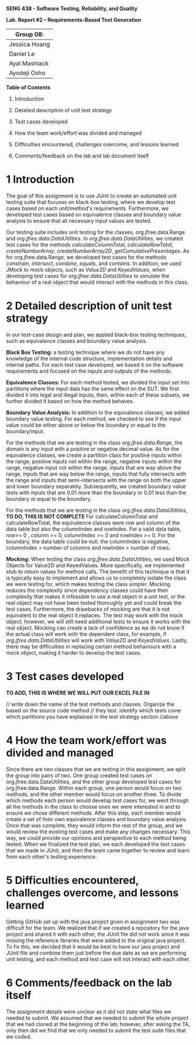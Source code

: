 **SENG 438 - Software Testing, Reliability, and Quality**

**Lab. Report \#2 – Requirements-Based Test Generation**

| Group 08:      |
| -------------- |
| Jessica Hoang  |
| Daniel Le      |
| Ayal Mashiack  |
| Ayodeji Osho   |

**Table of Contents**

1. Introduction

2. Detailed description of unit test strategy

3. Test cases developed

4. How the team work/effort was divided and managed

5. Difficulties encountered, challenges overcome, and lessons
learned

6. Comments/feedback on the lab and lab document itself


# 1 Introduction

The goal of this assignment is to use JUnit to create an automated unit testing suite that focuses on black-box testing, where we develop test cases based on each unit/method's requirements. Furthermore, we developed test cases based on equivalence classes and boundary value analysis to ensure that all necessary input values are tested.  


Our testing suite includes unit testing for the classes, org.jfree.data.Range and _org.jfree.data.DataUtilities_. In _org.jfree.data.DataUtilities_, we created test cases for the methods _calculateColumnTotal_, _calculateRowTotal_, _createNumberArray_, _createNumberArray2D_, _getCumulativePresentages_. As for org.jfree.data.Range, we developed test cases for the methods _constrain_, _intersect_, _combine_, _equals_, and _contains_. In addition, we used JMock to mock objects, such as _Value2D_ and _KeyedValues_, when developing test cases for _org.jfree.data.DataUtilities_ to simulate the behaviour of a real object that would interact with the methods in this class. 

# 2 Detailed description of unit test strategy

In our test-case design and plan, we applied black-box testing techniques, such as equivalence classes and boundary value analysis. 

**Black Box Testing:** a testing technique where we do not have any knowledge of the internal code structure, implementation details and internal paths. For each test case developed, we based it on the software requirements and focused on the inputs and outputs of the methods. 

**Equivalence Classes:** For each method tested, we divided the input set into partitions where the input data has the same effect on the SUT. We first divided it into legal and illegal inputs, then, within each of these subsets, we further divided it based on how the method behaves. 

**Boundary Value Analysis:** In addition to the equivalence classes, we added boundary value testing. For each method, we checked to see if the input value could be either above or below the boundary or equal to the boundary/input. 

For the methods that we are testing in the class _org.jfree.data.Range_, the domain is any input with a positive or negative decimal value. As for the equivalence classes, we create a partition class for positive inputs within the range, positive inputs not within the range, negative inputs within the range, negative input not within the range, inputs that are way above the range, inputs that are way below the range, inputs that fully intersects with the range and inputs that semi-intersects with the range on both the upper and lower boundary separately. Subsequently, we created boundary value tests with inputs that are 0.01 more than the boundary or 0.01 less than the boundary or equal to the boundary. 

For the methods that we are testing in the class _org.jfree.data.DataUtilities_, **TO DO, THIS IS NOT COMPLETE** For calculateColumnTotal and calculateRowTotal, the equivalence classes were row and column of the data table but also the columnIndex and rowIndex. For a valid data table, row>= 0 , column >= 0, columnIndex >= 0 and rowIndex >= 0. For the boundary, the data table could be null, the columnIndex is negative, columnIndex > number of columns and rowIndex > number of rows.

**Mocking:**
When testing the class _org.jfree.data.DataUtilities_, we used Mock Objects for Value2D and KeyedValues. More specifically, we implemented stub to return values for method calls. The benefit of this technique is that it is typically easy to implement and allows us to completely isolate the class we were testing for, which makes testing the class simpler. Mocking reduces the complexity since dependency classes could have their complexity that makes it infeasible to use a real object in a unit test, or the real object may not have been tested thoroughly yet and could break the test cases. Furthermore, the drawbacks of mocking are that it is not equivalent to the real object it replaces. The test may work with the mock object; however, we will still need additional tests to ensure it works with the real object. Mocking can create a lack of confidence as we do not know if the actual class will work with the dependent class, for example, if _org.jfree.data.DataUtilities_ will work with _Value2D_ and _KeyedValues_. Lastly, there may be difficulties in replacing certain method behaviours with a mock object, making it harder to develop the test cases. 

# 3 Test cases developed

**TO ADD, THIS IS WHERE WE WILL PUT OUR EXCEL FILE IN**

// write down the name of the test methods and classes. Organize the based on
the source code method // they test. identify which tests cover which partitions
you have explained in the test strategy section //above

# 4 How the team work/effort was divided and managed

Since there are two classes that we are testing in this assignment, we split the group into pairs of two. One group created test cases on org.jfree.data.DataUtilities, and the other group developed test cases for org.jfree.data.Range. Within each group, one person would focus on two methods, and the other member would focus on another three. To divide which methods each person would develop test cases for, we went through all the methods in the class to choose ones we were interested in and to ensure we chose different methods. After this step, each member would create a set of their own equivalence classes and boundary value analysis. Once that was complete, they would inform the rest of the group, and we would review the existing test cases and make any changes necessary. This way, we could provide our opinions and perspective to each method being tested. When we finalized the test plan, we each developed the test cases that we made in JUnit, and then the team came together to review and learn from each other's testing experience. 

# 5 Difficulties encountered, challenges overcome, and lessons learned

Getting GitHub set up with the java project given in assignment two was difficult for the team. We realized that if we created a repository for the java project and shared it with each other, the JUnit file did not work since it was missing the reference libraries that were added to the original java project. To fix this, we decided that it would be best to have our java project and JUnit file and combine them just before the due date as we are performing unit testing, and each method and test case will not interact with each other. 

# 6 Comments/feedback on the lab itself

The assignment details were unclear as it did not state what files we needed to submit. We assumed that we needed to submit the whole project that we had cloned at the beginning of the lab; however, after asking the TA, only then did we find that we only needed to submit the test suite files that we coded.
